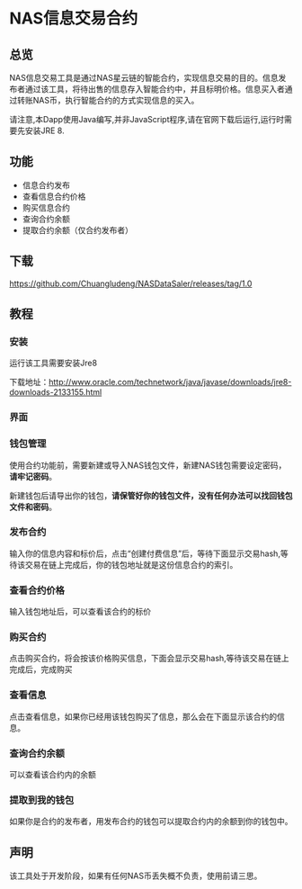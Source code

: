 # NAS信息交易合约

## 总览

NAS信息交易工具是通过NAS星云链的智能合约，实现信息交易的目的。信息发布者通过该工具，将待出售的信息存入智能合约中，并且标明价格。信息买入者通过转账NAS币，执行智能合约的方式实现信息的买入。

请注意,本Dapp使用Java编写,并非JavaScript程序,请在官网下载后运行,运行时需要先安装JRE 8.

## 功能

* 信息合约发布
* 查看信息合约价格
* 购买信息合约
* 查询合约余额
* 提取合约余额（仅合约发布者）

## 下载

https://github.com/Chuangludeng/NASDataSaler/releases/tag/1.0

## 教程

### 安装

运行该工具需要安装Jre8

下载地址：http://www.oracle.com/technetwork/java/javase/downloads/jre8-downloads-2133155.html

### 界面

### 钱包管理

使用合约功能前，需要新建或导入NAS钱包文件，新建NAS钱包需要设定密码，**请牢记密码**。

新建钱包后请导出你的钱包，**请保管好你的钱包文件，没有任何办法可以找回钱包文件和密码**。

### 发布合约

输入你的信息内容和标价后，点击“创建付费信息”后，等待下面显示交易hash,等待该交易在链上完成后，你的钱包地址就是这份信息合约的索引。

### 查看合约价格

输入钱包地址后，可以查看该合约的标价

### 购买合约

点击购买合约，将会按该价格购买信息，下面会显示交易hash,等待该交易在链上完成后，完成购买

### 查看信息

点击查看信息，如果你已经用该钱包购买了信息，那么会在下面显示该合约的信息。

### 查询合约余额

可以查看该合约内的余额

### 提取到我的钱包

如果你是合约的发布者，用发布合约的钱包可以提取合约内的余额到你的钱包中。

## 声明

该工具处于开发阶段，如果有任何NAS币丢失概不负责，使用前请三思。
